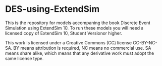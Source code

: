 # DES-using-ExtendSim
This is the repository for models accompaning the book Discrete Event Simulation using ExtendSim 10. To run these models you will need a licensed copy of ExtendSim 10, Student Versionor higher.

This work is licensed under a Creative Commons (CC) license CC-BY-NC-SA. BY means attribution is required, NC means no commercial use. SA means share alike, which means that any derivative work must adopt the same license type.
